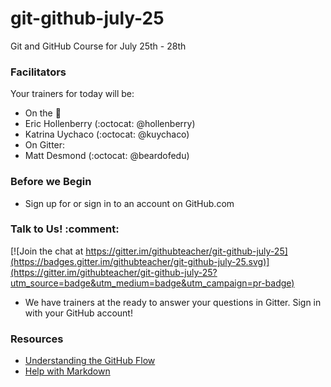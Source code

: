 # git-github-july-25
Git and GitHub Course for July 25th - 28th

### Facilitators

Your trainers for today will be:

- On the :microphone: 
 - Eric Hollenberry (:octocat: @hollenberry) 
 - Katrina Uychaco (:octocat: @kuychaco)
- On Gitter:
 - Matt Desmond (:octocat: @beardofedu)

### Before we Begin

- Sign up for or sign in to an account on GitHub.com

### Talk to Us! :comment:

[![Join the chat at https://gitter.im/githubteacher/git-github-july-25](https://badges.gitter.im/githubteacher/git-github-july-25.svg)](https://gitter.im/githubteacher/git-github-july-25?utm_source=badge&utm_medium=badge&utm_campaign=pr-badge)

- We have trainers at the ready to answer your questions in Gitter. Sign in with your GitHub account!

### Resources

- [Understanding the GitHub Flow](https://guides.github.com/introduction/flow/)
- [Help with Markdown](https://guides.github.com/features/mastering-markdown/)
